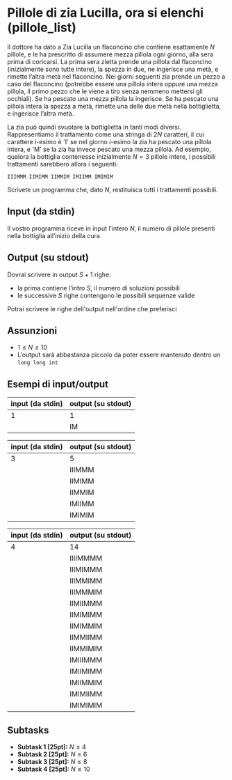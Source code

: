 # Pillole di zia Lucilla, ora si elenchi (pillole\_list)

Il dottore ha dato a Zia Lucilla un flaconcino che contiene esattamente $N$ pillole,
e le ha prescritto di assumere mezza pillola ogni giorno, alla sera prima di coricarsi.
La prima sera zietta prende una pillola dal flaconcino (inizialmente sono tutte intere), la spezza in due, ne ingerisce una metà, e rimette l’altra metà nel flaconcino.
Nei giorni seguenti zia prende un pezzo a caso del flaconcino (potrebbe essere una pillola intera
oppure una mezza pillola, il primo pezzo che le viene a tiro senza nemmeno mettersi gli occhiali). Se ha pescato una mezza pillola la ingerisce. Se ha pescato una pillola intera la spezza a metà, rimette una delle due metà nella bottiglietta, e ingerisce l’altra metà.

La zia può quindi svuotare la bottiglietta in tanti modi diversi. Rappresentiamo il trattamento come una stringa di $2N$ caratteri, il cui carattere $i$-esimo è 'I' se nel giorno $i$-esimo la zia ha pescato una pillola intera, e 'M' se la zia ha invece pescato una mezza pillola.
Ad esempio, qualora la bottiglia contenesse inizialmente $N=3$ pillole intere,
i possibili trattamenti sarebbero allora i seguenti:

```
IIIMMM IIMIMM IIMMIM IMIIMM IMIMIM
```

Scrivete un programma che, dato $N$, restituisca tutti i trattamenti possibili.

## Input (da stdin)
Il vostro programma riceve in input l’intero $N$, il numero di pillole presenti nella
bottiglia all’inizio della cura.

## Output (su stdout)
Dovrai scrivere in output $S+1$ righe:
- la prima contiene l'intro $S$, il numero di soluzioni possibili
- le successive $S$ righe contengono le possibili sequenze valide

Potrai scrivere le righe dell'output nell'ordine che preferisci

## Assunzioni
- $1 ≤ N ≤ 10$
- L’output sarà abbastanza piccolo da poter essere mantenuto dentro un `long long int`

## Esempi di input/output

| input (da stdin) | output (su stdout) |
|---|---|
| 1 | 1 |
|   | IM |

| input (da stdin) | output (su stdout) |
|---|---|
| 3 | 5 |
|| IIIMMM |
|| IIMIMM |
|| IIMMIM |
|| IMIIMM |
|| IMIMIM |

| input (da stdin) | output (su stdout) |
|---|---|
| 4 | 14 |
|| IIIIMMMM |
|| IIIMIMMM |
|| IIIMMIMM |
|| IIIMMMIM |
|| IIMIIMMM |
|| IIMIMIMM |
|| IIMIMMIM |
|| IIMMIIMM |
|| IIMMIMIM |
|| IMIIIMMM |
|| IMIIMIMM |
|| IMIIMMIM |
|| IMIMIIMM |
|| IMIMIMIM |


## Subtasks
- **Subtask 1 [25pt]:** $N \leq  4$
- **Subtask 2 [25pt]:** $N \leq  6$
- **Subtask 3 [25pt]:** $N \leq  8$
- **Subtask 4 [25pt]:** $N \leq 10$
